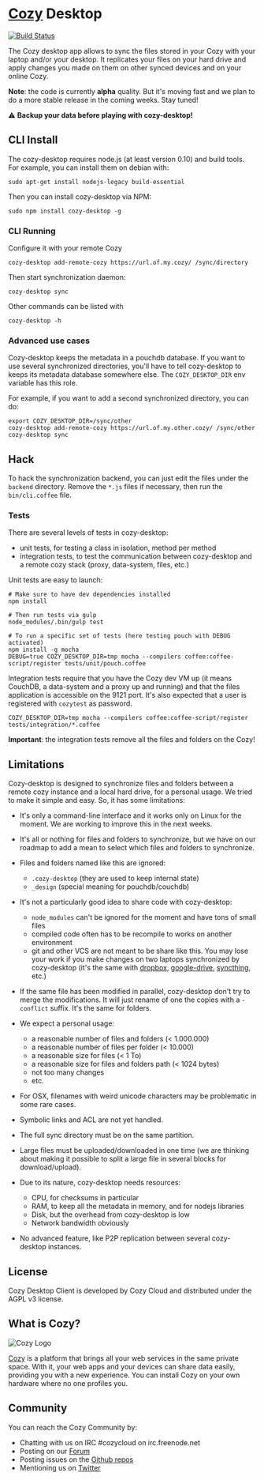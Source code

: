 # [Cozy](https://cozy.io) Desktop

[![Build Status](https://travis-ci.org/cozy-labs/cozy-desktop.png)](https://travis-ci.org/cozy-labs/cozy-desktop)


The Cozy desktop app allows to sync the files stored in your Cozy with your laptop
and/or your desktop. It replicates your files on your hard drive and apply
changes you made on them on other synced devices and on your online Cozy.

**Note**: the code is currently **alpha** quality. But it's moving fast and we
plan to do a more stable release in the coming weeks. Stay tuned!

:warning: **Backup your data before playing with cozy-desktop!**


## CLI Install

The cozy-desktop requires node.js (at least version 0.10) and build tools.
For example, you can install them on debian with:

    sudo apt-get install nodejs-legacy build-essential

Then you can install cozy-desktop via NPM:

    sudo npm install cozy-desktop -g


### CLI Running

Configure it with your remote Cozy

    cozy-desktop add-remote-cozy https://url.of.my.cozy/ /sync/directory

Then start synchronization daemon:

    cozy-desktop sync

Other commands can be listed with

    cozy-desktop -h

### Advanced use cases

Cozy-desktop keeps the metadata in a pouchdb database. If you want to use
several synchronized directories, you'll have to tell cozy-desktop to keeps
its metadata database somewhere else. The `COZY_DESKTOP_DIR` env variable has
this role.

For example, if you want to add a second synchronized directory, you can do:

    export COZY_DESKTOP_DIR=/sync/other
    cozy-desktop add-remote-cozy https://url.of.my.other.cozy/ /sync/other
    cozy-desktop sync


## Hack

To hack the synchronization backend, you can just edit the files under the
`backend` directory. Remove the `*.js` files if necessary, then run the
`bin/cli.coffee` file.

### Tests

There are several levels of tests in cozy-desktop:

- unit tests, for testing a class in isolation, method per method
- integration tests, to test the communication between cozy-desktop and a
  remote cozy stack (proxy, data-system, files, etc.)

Unit tests are easy to launch:

```
# Make sure to have dev dependencies installed
npm install

# Then run tests via gulp
node_modules/.bin/gulp test

# To run a specific set of tests (here testing pouch with DEBUG activated)
npm install -g mocha
DEBUG=true COZY_DESKTOP_DIR=tmp mocha --compilers coffee:coffee-script/register tests/unit/pouch.coffee
```

Integration tests require that you have the Cozy dev VM up (it means CouchDB,
a data-system and a proxy up and running) and that the files application is
accessible on the 9121 port. It's also expected that a user is registered with
`cozytest` as password.

```
COZY_DESKTOP_DIR=tmp mocha --compilers coffee:coffee-script/register tests/integration/*.coffee
```

**Important**: the integration tests remove all the files and folders on the
Cozy!


## Limitations

Cozy-desktop is designed to synchronize files and folders between a remote
cozy instance and a local hard drive, for a personal usage. We tried to make
it simple and easy. So, it has some limitations:

- It's only a command-line interface and it works only on Linux for the
  moment. We are working to improve this in the next weeks.

- It's all or nothing for files and folders to synchronize, but we have on our
  roadmap to add a mean to select which files and folders to synchronize.

- Files and folders named like this are ignored:
  - `.cozy-desktop` (they are used to keep internal state)
  - `_design` (special meaning for pouchdb/couchdb)

- It's not a particularly good idea to share code with cozy-desktop:
  - `node_modules` can't be ignored for the moment and have tons of small files
  - compiled code often has to be recompile to works on another environment
  - git and other VCS are not meant to be share like this. You may lose your
    work if you make changes on two laptops synchronized by cozy-desktop (it's
    the same with
    [dropbox](https://github.com/anishathalye/git-remote-dropbox#faq),
    [google-drive](https://stackoverflow.com/questions/31984751/google-drive-can-corrupt-repositories-in-github-desktop),
    [syncthing](https://forum.syncthing.net/t/is-putting-a-git-workspace-in-a-synced-folder-really-a-good-idea/1774),
    etc.)

- If the same file has been modified in parallel, cozy-desktop don't try to
  merge the modifications. It will just rename of one the copies with a
  `-conflict` suffix. It's the same for folders.

- We expect a personal usage:
  - a reasonable number of files and folders (< 1.000.000)
  - a reasonable number of files per folder (< 10.000)
  - a reasonable size for files (< 1 To)
  - a reasonable size for files and folders path (< 1024 bytes)
  - not too many changes
  - etc.

- For OSX, filenames with weird unicode characters may be problematic in some
  rare cases.

- Symbolic links and ACL are not yet handled.

- The full sync directory must be on the same partition.

- Large files must be uploaded/downloaded in one time (we are thinking about
  making it possible to split a large file in several blocks for
  download/upload).

- Due to its nature, cozy-desktop needs resources:
  - CPU, for checksums in particular
  - RAM, to keep all the metadata in memory, and for nodejs libraries
  - Disk, but the overhead from cozy-desktop is low
  - Network bandwidth obviously

- No advanced feature, like P2P replication between several cozy-desktop
  instances.

## License

Cozy Desktop Client is developed by Cozy Cloud and distributed under the AGPL v3 license.


## What is Cozy?

![Cozy Logo](https://raw.github.com/cozy/cozy-setup/gh-pages/assets/images/happycloud.png)

[Cozy](https://cozy.io) is a platform that brings all your web services in the
same private space.  With it, your web apps and your devices can share data
easily, providing you
with a new experience. You can install Cozy on your own hardware where no one
profiles you.


## Community

You can reach the Cozy Community by:

* Chatting with us on IRC #cozycloud on irc.freenode.net
* Posting on our [Forum](https://forum.cozy.io)
* Posting issues on the [Github repos](https://github.com/cozy/)
* Mentioning us on [Twitter](https://twitter.com/mycozycloud)
